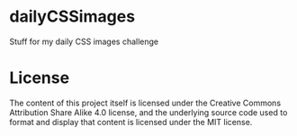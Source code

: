 # dailyCSSimages
Stuff for my daily CSS images challenge

# License

The content of this project itself is licensed under the Creative Commons Attribution Share Alike 4.0 license, and the underlying source code used to format and display that content is licensed under the MIT license.
